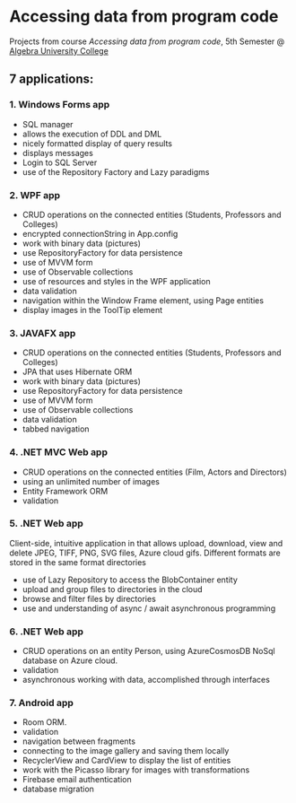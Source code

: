 # Accessing data from program code 

Projects from course *Accessing data from program code*, 5th Semester @ [Algebra University College](https://www.algebra.hr/visoko-uciliste/en/)

## 7 applications:

### 1. Windows Forms app
- SQL manager
- allows the execution of DDL and DML
- nicely formatted display of query results
- displays messages
- Login to SQL Server
- use of the Repository Factory and Lazy paradigms

### 2. WPF app
- CRUD operations on the connected entities (Students, Professors and Colleges)
- encrypted connectionString in App.config
- work with binary data (pictures)
- use RepositoryFactory for data persistence
- use of MVVM form
- use of Observable collections
- use of resources and styles in the WPF application
- data validation
- navigation within the Window Frame element, using Page entities
- display images in the ToolTip element

### 3. JAVAFX app
- CRUD operations on the connected entities (Students, Professors and Colleges)
- JPA that uses Hibernate ORM
- work with binary data (pictures)
- use RepositoryFactory for data persistence
- use of MVVM form
- use of Observable collections
- data validation
- tabbed navigation

### 4. .NET MVC Web app
- CRUD operations on the connected entities (Film, Actors and Directors)
- using an unlimited number of images
- Entity Framework ORM
- validation

### 5. .NET Web app
Client-side, intuitive application in 
that allows upload, download, view and delete JPEG, TIFF, PNG, SVG files, Azure cloud gifs. 
Different formats are stored in the same format directories
- use of Lazy Repository to access the BlobContainer entity
- upload and group files to directories in the cloud
- browse and filter files by directories
- use and understanding of async / await asynchronous programming

### 6. .NET Web app
- CRUD operations on an entity Person, using AzureCosmosDB NoSql database on Azure cloud. 
- validation
- asynchronous working with data, accomplished through interfaces

### 7. Android app
- Room ORM.
- validation
- navigation between fragments
- connecting to the image gallery and saving them locally
- RecyclerView and CardView to display the list of entities
- work with the Picasso library for images with transformations
- Firebase email authentication
- database migration
